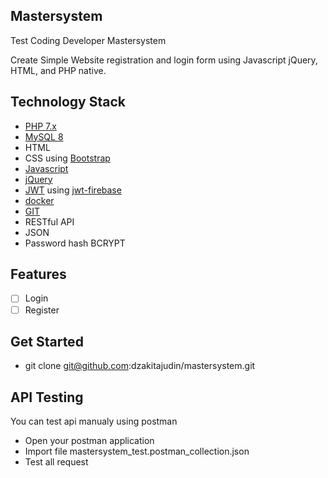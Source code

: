 ## Mastersystem
Test Coding Developer Mastersystem

Create Simple Website registration and login form using Javascript jQuery, HTML, and PHP native.

## Technology Stack
- [PHP 7.x](https://www.php.net/)
- [MySQL 8](https://www.mysql.com/)
- HTML
- CSS using [Bootstrap](https://getbootstrap.com/)
- [Javascript](https://www.javascript.com/)
- [jQuery](https://jquery.com/)
- [JWT](https://jwt.io/) using [jwt-firebase](https://github.com/firebase/php-jwt)
- [docker](https://www.docker.com/)
- [GIT](https://git-scm.com/)
- RESTful API
- JSON
- Password hash BCRYPT

## Features
- [ ] Login
- [ ] Register

## Get Started
- git clone git@github.com:dzakitajudin/mastersystem.git

## API Testing
You can test api manualy using postman
- Open your postman application
- Import file mastersystem_test.postman_collection.json
- Test all request
